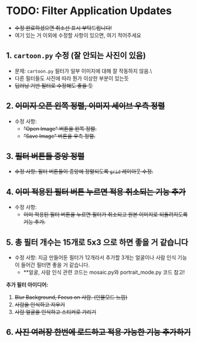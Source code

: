 # TODO: Filter Application Updates
* ~~수정 완료하셨으면 취소선 표시 부탁드립니다!~~
* 여기 있는 거 이외에 수정할 사항이 있으면, 여기 적어주세요

## 1. **`cartoon.py` 수정 (잘 안되는 사진이 있음)**
- 문제: `cartoon.py` 필터가 일부 이미지에 대해 잘 작동하지 않음.\
- 다른 필터들도 사진에 따라 뭔가 이상한 부분이 있는듯
- ~~딥러닝 기반 필터로 수정해도 좋을 듯~~

## 2. ~~**이미지 오픈 왼쪽 정렬, 이미지 세이브 우측 정렬**~~
- 수정 사항: 
  - ~~"Open Image" 버튼을 왼쪽 정렬.~~
  - ~~"Save Image" 버튼을 우측 정렬.~~

## 3. ~~**필터 버튼들 중앙 정렬**~~
- ~~수정 사항: 필터 버튼들이 중앙에 정렬되도록 `grid` 레이아웃 수정.~~

## 4. ~~**이미 적용된 필터 버튼 누르면 적용 취소되는 기능 추가**~~
- 수정 사항: 
  - ~~이미 적용된 필터 버튼을 누르면 필터가 취소되고 원본 이미지로 되돌려지도록 기능 추가.~~

## 5. **총 필터 개수는 15개로 5x3 으로 하면 좋을 거 같습니다**
- 수정 사항: 지금 만들어둔 필터가 12개라서 추가할 3개는 얼굴이나 사람 인식 기능이 들어간 필터면 좋을 거 같습니다.
  - **얼굴, 사람 인식 관련 코드는 mosaic.py와 portrait_mode.py 코드 참고!

**추가 필터 아이디어:**
1. ~~Blur Background, Focus on 사람. (인물모드 느낌)~~
2. ~~사람을 인식하고 지우기~~
3. ~~사람 얼굴을 인식하고 스티커로 가리기~~

## 6. ~~**사진 여러장 한번에 로드하고 적용 가능한 기능 추가하기**~~
